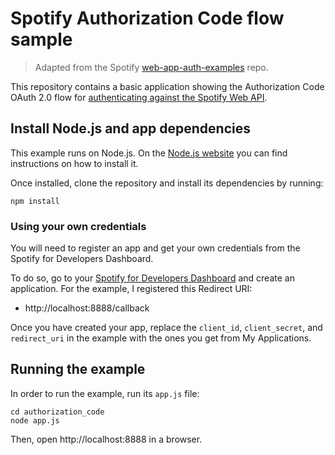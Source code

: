 # Spotify Authorization Code flow sample

> Adapted from the Spotify [web-app-auth-examples](https://github.com/spotify/web-api-auth-examples) repo.

This repository contains a basic application showing the Authorization Code OAuth 2.0 flow for [authenticating against the Spotify Web API](https://developer.spotify.com/web-api/authorization-guide/).

## Install Node.js and app dependencies

This example runs on Node.js. On the [Node.js website](http://www.nodejs.org/download/) you can find instructions on how to install it.

Once installed, clone the repository and install its dependencies by running:

    npm install

### Using your own credentials

You will need to register an app and get your own credentials from the Spotify for Developers Dashboard.

To do so, go to your [Spotify for Developers Dashboard](https://developer.spotify.com/dashboard) and create an application. For the example, I registered this Redirect URI:

* http://localhost:8888/callback

Once you have created your app, replace the `client_id`, `client_secret`, and `redirect_uri` in the example with the ones you get from My Applications.

## Running the example

In order to run the example, run its `app.js` file:

    cd authorization_code
    node app.js

Then, open http://localhost:8888 in a browser.
